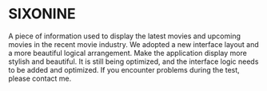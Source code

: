 # SIXONINE
A piece of information used to display the latest movies and upcoming movies in the recent movie industry. We adopted a new interface layout and a more beautiful logical arrangement. Make the application display more stylish and beautiful. It is still being optimized, and the interface logic needs to be added and optimized. If you encounter problems during the test, please contact me.
